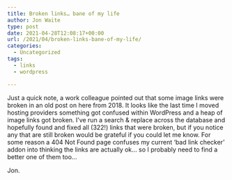 ```yaml
---
title: Broken links… bane of my life
author: Jon Waite
type: post
date: 2021-04-28T12:08:17+00:00
url: /2021/04/broken-links-bane-of-my-life/
categories:
  - Uncategorized
tags:
  - links
  - wordpress

---
```

Just a quick note, a work colleague pointed out that some image links were broken in an old post on here from 2018. It looks like the last time I moved hosting providers something got confused within WordPress and a heap of image links got broken. I&#8217;ve run a search & replace across the database and hopefully found and fixed all (322!) links that were broken, but if you notice any that are still broken would be grateful if you could let me know. For some reason a 404 Not Found page confuses my current &#8216;bad link checker&#8217; addon into thinking the links are actually ok&#8230; so I probably need to find a better one of them too&#8230;

Jon.